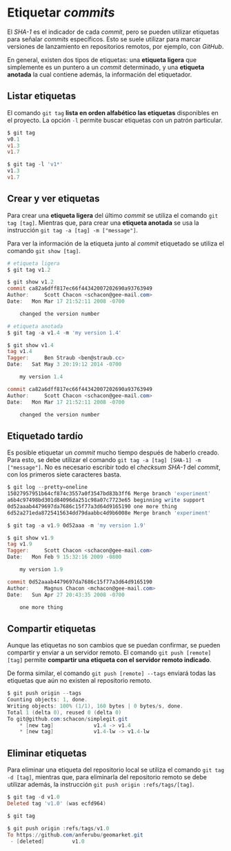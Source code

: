# Etiquetar *commits*



El *SHA-1* es el indicador de cada *commit*, pero se pueden utilizar etiquetas para señalar *commits* específicos. Esto se suele utilizar para marcar versiones de lanzamiento en repositorios remotos, por ejemplo, con *GitHub*.

En general, existen dos tipos de etiquetas: una **etiqueta ligera** que simplemente es un puntero a un *commit* determinado, y una **etiqueta anotada** la cual contiene además, la información del etiquetador.

## Listar etiquetas

El comando `git tag` **lista en orden alfabético las etiquetas** disponibles en el proyecto. La opción `-l` permite buscar etiquetas con un patrón particular.

~~~powershell
$ git tag
v0.1
v1.3
v1.7

$ git tag -l 'v1*'
v1.3
v1.7
~~~

## Crear y ver etiquetas

Para crear una **etiqueta ligera** del último *commit* se utiliza el comando `git tag [tag]`. Mientras que, para crear una **etiqueta anotada** se usa la instrucción `git tag -a [tag] -m ["message"]`.

Para ver la información de la etiqueta junto al *commit* etiquetado se utiliza el comando `git show [tag]`.

~~~powershell
# etiqueta ligera
$ git tag v1.2

$ git show v1.2
commit ca82a6dff817ec66f44342007202690a93763949
Author: 	Scott Chacon <schacon@gee-mail.com>
Date: 	Mon Mar 17 21:52:11 2008 -0700

	changed the version number
~~~

~~~powershell
# etiqueta anotada
$ git tag -a v1.4 -m 'my version 1.4'

$ git show v1.4
tag v1.4
Tagger: 	Ben Straub <ben@straub.cc>
Date: 	Sat May 3 20:19:12 2014 -0700

	my version 1.4

commit ca82a6dff817ec66f44342007202690a93763949
Author: 	Scott Chacon <schacon@gee-mail.com>
Date: 	Mon Mar 17 21:52:11 2008 -0700

	changed the version number
~~~

## Etiquetado tardío

Es posible etiquetar un *commit* mucho tiempo después de haberlo creado. Para esto, se debe utilizar el comando `git tag -a [tag] [SHA-1] -m ["message"]`. No es necesario escribir todo el *checksum SHA-1* del *commit*, con los primeros siete caracteres basta.

~~~powershell
$ git log --pretty=oneline
15027957951b64cf874c3557a0f3547bd83b3ff6 Merge branch 'experiment'
a6b4c97498bd301d84096da251c98a07c7723e65 beginning write support
0d52aaab4479697da7686c15f77a3d64d9165190 one more thing
6d52a271eda8725415634dd79daabbc4d9b6008e Merge branch 'experiment'

$ git tag -a v1.9 0d52aaa -m 'my version 1.9'

$ git show v1.9
tag v1.9
Tagger: 	Scott Chacon <schacon@gee-mail.com>
Date: 	Mon Feb 9 15:32:16 2009 -0800

	my version 1.9

commit 0d52aaab4479697da7686c15f77a3d64d9165190
Author: 	Magnus Chacon <mchacon@gee-mail.com>
Date: 	Sun Apr 27 20:43:35 2008 -0700

	one more thing
~~~

## Compartir etiquetas

Aunque las etiquetas no son cambios que se puedan confirmar, se pueden compartir y enviar a un servidor remoto. El comando `git push [remote] [tag]` permite **compartir una etiqueta con el servidor remoto indicado**.

De forma similar, el comando `git push [remote] --tags` enviará todas las etiquetas que aún no existen al repositorio remoto.

~~~powershell
$ git push origin --tags
Counting objects: 1, done.
Writing objects: 100% (1/1), 160 bytes | 0 bytes/s, done.
Total 1 (delta 0), reused 0 (delta 0)
To git@github.com:schacon/simplegit.git
	* [new tag] 			v1.4 -> v1.4
	* [new tag] 			v1.4-lw -> v1.4-lw
~~~

## Eliminar etiquetas

Para eliminar una etiqueta del repositorio local se utiliza el comando `git tag -d [tag]`, mientras que, para eliminarla del repositorio remoto se debe utilizar además, la instrucción `git push origin :refs/tags/[tag]`.

~~~powershell
$ git tag -d v1.0
Deleted tag 'v1.0' (was ecfd964)

$ git tag

$ git push origin :refs/tags/v1.0
To https://github.com/anferubu/geomarket.git
 - [deleted]         v1.0
~~~

